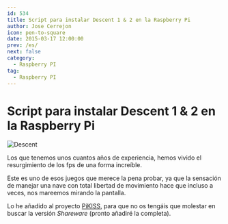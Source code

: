 ```yaml
---
id: 534
title: Script para instalar Descent 1 & 2 en la Raspberry Pi
author: Jose Cerrejon
icon: pen-to-square
date: 2015-03-17 12:00:00
prev: /es/
next: false
category:
  - Raspberry PI
tag:
  - Raspberry PI
---
```


# Script para instalar Descent 1 & 2 en la Raspberry Pi

![Descent](/images/2015/03/descent.png)

Los que tenemos unos cuantos años de experiencia, hemos vivido el resurgimiento de los fps de una forma increíble.

Este es uno de esos juegos que merece la pena probar, ya que la sensación de manejar una nave con total libertad de movimiento hace que incluso a veces, nos mareemos mirando la pantalla.

Lo he añadido al proyecto [PiKISS](https://github.com/jmcerrejon/PiKISS/raw/c70f2b1e571be3c5bad22f32aa0593eed96a0541/scripts/games/descent.sh), para que no os tengáis que molestar en buscar la versión *Shareware* (pronto añadiré la completa).